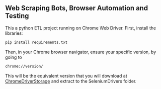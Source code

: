 ## Web Scraping Bots, Browser Automation and Testing

 This a python ETL project running on Chrome Web Driver. First, install the libraries:

```bash
pip install requirements.txt
```
Then, in your Chrome browser navigator, ensure your specific version, by going to
```bash
chrome://version/
```

This will be the equivalent version that you will download at [ChromeDriverStorage](https://chromedriver.storage.googleapis.com/index.html) and extract to the SeleniumDrivers folder.